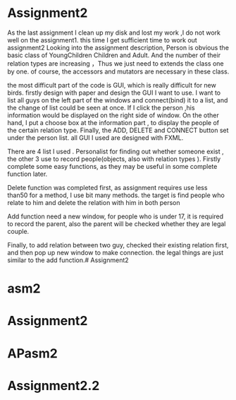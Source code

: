 # Assignment2
As the last assignment I clean up my disk and lost my work ,I do not work well on the assignment1. this time I get sufficient time to work out assignment2
 Looking into the assignment description, Person is obvious the basic class of YoungChildren Children and Adult. And the number of their relation types are increasing ，Thus we just need to extends the class one by one. of course, the accessors and mutators are necessary in these class.

the most difficult part of the code is GUI, which is really difficult for new birds. firstly design with paper and design the GUI I want to use. I want to list all guys on the left part of the windows and connect(bind) it to a list, and the change of list could be seen at once. If I click the person ,his information would be displayed on the right side of window.
On the other hand, I put a choose box at the information part , to display the people of the certain relation type. Finally, the ADD, DELETE and CONNECT button set under the person list. all GUI I used are designed with FXML.

There are 4 list I used . Personalist for finding out whether someone exist , the other 3 use to record people(objects, also with relation types ). Firstly complete some easy functions,  as  they may be useful in some complete function later. 

Delete function was completed first, as assignment requires use less than50 for a method, I use bit many methods. the target is find people who relate to him and delete the relation with him in both person

Add function need a new window, for people who is under 17, it is required to record the parent, also the parent will be checked whether they are legal couple.

Finally, to add relation between two guy, checked their existing relation first, and then pop up new window to make connection. the legal things are just similar to the add function.# Assignment2
# asm2
# Assignment2
# APasm2
# Assignment2.2
